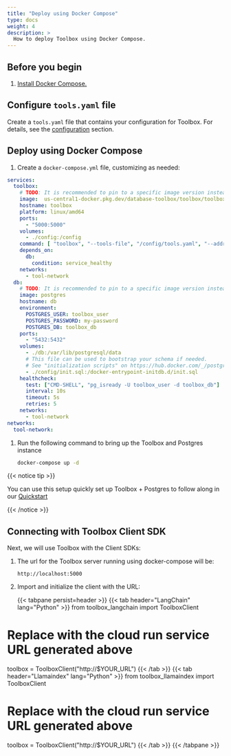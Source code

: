 ```yaml
---
title: "Deploy using Docker Compose"
type: docs
weight: 4
description: >
  How to deploy Toolbox using Docker Compose.
---
```


<!-- Contributor: Sujith R Pillai <sujithrpillai@gmail.com> -->


## Before you begin

1. [Install Docker Compose.](https://docs.docker.com/compose/install/)

## Configure `tools.yaml` file

Create a `tools.yaml` file that contains your configuration for Toolbox. For
details, see the
[configuration](https://github.com/googleapis/genai-toolbox/blob/main/README.md#configuration)
section.

## Deploy using Docker Compose

1. Create a `docker-compose.yml` file, customizing as needed:

```yaml
services:
  toolbox:
    # TODO: It is recommended to pin to a specific image version instead of latest.
    image:  us-central1-docker.pkg.dev/database-toolbox/toolbox/toolbox:latest
    hostname: toolbox
    platform: linux/amd64
    ports:
      - "5000:5000"
    volumes:
      - ./config:/config
    command: [ "toolbox", "--tools-file", "/config/tools.yaml", "--address", "0.0.0.0"]
    depends_on:
      db:
        condition: service_healthy
    networks:
      - tool-network
  db:
    # TODO: It is recommended to pin to a specific image version instead of latest.
    image: postgres
    hostname: db
    environment:
      POSTGRES_USER: toolbox_user
      POSTGRES_PASSWORD: my-password
      POSTGRES_DB: toolbox_db
    ports:
      - "5432:5432"
    volumes:
      - ./db:/var/lib/postgresql/data
      # This file can be used to bootstrap your schema if needed.
      # See "initialization scripts" on https://hub.docker.com/_/postgres/ for more info
      - ./config/init.sql:/docker-entrypoint-initdb.d/init.sql
    healthcheck:
      test: ["CMD-SHELL", "pg_isready -U toolbox_user -d toolbox_db"]
      interval: 10s
      timeout: 5s
      retries: 5
    networks:
      - tool-network
networks:
  tool-network:

```

1. Run the following command to bring up the Toolbox and Postgres instance

    ```bash
    docker-compose up -d
    ```


{{< notice tip >}}

You can use this setup quickly set up Toolbox + Postgres to follow along in our
[Quickstart](../getting-started/local_quickstart.md)

{{< /notice >}}



## Connecting with Toolbox Client SDK

Next, we will use Toolbox with the Client SDKs:

1. The url for the Toolbox server running using docker-compose will be:

    ```
    http://localhost:5000
    ```

1. Import and initialize the client with the URL:

   {{< tabpane persist=header >}}
{{< tab header="LangChain" lang="Python" >}}
from toolbox_langchain import ToolboxClient

# Replace with the cloud run service URL generated above
toolbox = ToolboxClient("http://$YOUR_URL")
{{< /tab >}}
{{< tab header="Llamaindex" lang="Python" >}}
from toolbox_llamaindex import ToolboxClient

# Replace with the cloud run service URL generated above
toolbox = ToolboxClient("http://$YOUR_URL")
{{< /tab >}}
{{< /tabpane >}}


